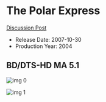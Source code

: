 # The Polar Express

[Discussion Post](https://www.avsforum.com/threads/bass-eq-for-filtered-movies.2995212/post-57459056)

* Release Date: 2007-10-30
* Production Year: 2004

## BD/DTS-HD MA 5.1

![img 0](https://i.imgur.com/wk8lozv.jpg)

![img 1](https://i.imgur.com/URuPv4r.jpg)


